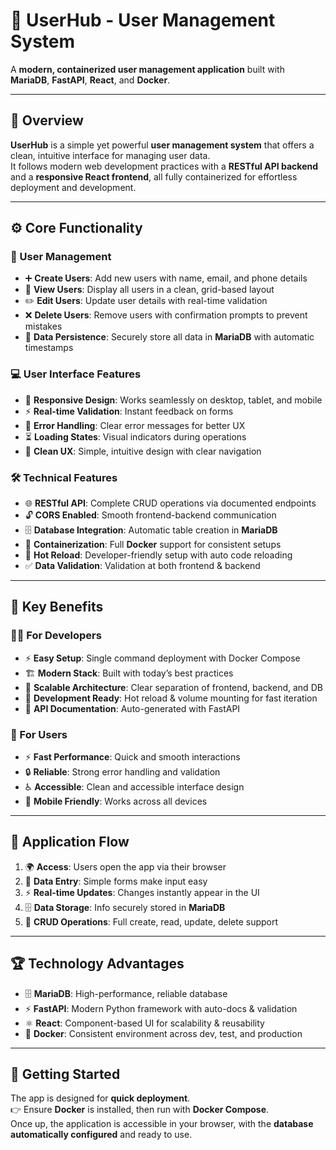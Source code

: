 # 🚀 UserHub - User Management System  

A **modern, containerized user management application** built with **MariaDB**, **FastAPI**, **React**, and **Docker**.  

---

## 🔎 Overview  

**UserHub** is a simple yet powerful **user management system** that offers a clean, intuitive interface for managing user data.  
It follows modern web development practices with a **RESTful API backend** and a **responsive React frontend**, all fully containerized for effortless deployment and development.  

---

## ⚙️ Core Functionality  

### 👤 User Management  
- ➕ **Create Users**: Add new users with name, email, and phone details  
- 👀 **View Users**: Display all users in a clean, grid-based layout  
- ✏️ **Edit Users**: Update user details with real-time validation  
- ❌ **Delete Users**: Remove users with confirmation prompts to prevent mistakes  
- 💾 **Data Persistence**: Securely store all data in **MariaDB** with automatic timestamps  

### 💻 User Interface Features  
- 📱 **Responsive Design**: Works seamlessly on desktop, tablet, and mobile  
- ⚡ **Real-time Validation**: Instant feedback on forms  
- 🚨 **Error Handling**: Clear error messages for better UX  
- ⏳ **Loading States**: Visual indicators during operations  
- 🎨 **Clean UX**: Simple, intuitive design with clear navigation  

### 🛠️ Technical Features  
- 🌐 **RESTful API**: Complete CRUD operations via documented endpoints  
- 🔓 **CORS Enabled**: Smooth frontend-backend communication  
- 🗄️ **Database Integration**: Automatic table creation in **MariaDB**  
- 🐳 **Containerization**: Full **Docker** support for consistent setups  
- 🔄 **Hot Reload**: Developer-friendly setup with auto code reloading  
- ✅ **Data Validation**: Validation at both frontend & backend  

---

## 🌟 Key Benefits  

### 👨‍💻 For Developers  
- ⚡ **Easy Setup**: Single command deployment with Docker Compose  
- 🏗️ **Modern Stack**: Built with today’s best practices  
- 📐 **Scalable Architecture**: Clear separation of frontend, backend, and DB  
- 🔧 **Development Ready**: Hot reload & volume mounting for fast iteration  
- 📖 **API Documentation**: Auto-generated with FastAPI  

### 🙋 For Users  
- ⚡ **Fast Performance**: Quick and smooth interactions  
- 🔒 **Reliable**: Strong error handling and validation  
- ♿ **Accessible**: Clean and accessible interface design  
- 📱 **Mobile Friendly**: Works across all devices  

---

## 🔄 Application Flow  

1. 🌍 **Access**: Users open the app via their browser  
2. 📝 **Data Entry**: Simple forms make input easy  
3. ⚡ **Real-time Updates**: Changes instantly appear in the UI  
4. 🗄️ **Data Storage**: Info securely stored in **MariaDB**  
5. 🔧 **CRUD Operations**: Full create, read, update, delete support  

---

## 🏆 Technology Advantages  

- 🗄️ **MariaDB**: High-performance, reliable database  
- ⚡ **FastAPI**: Modern Python framework with auto-docs & validation  
- ⚛️ **React**: Component-based UI for scalability & reusability  
- 🐳 **Docker**: Consistent environment across dev, test, and production  

---

## 🚀 Getting Started  

The app is designed for **quick deployment**.  
👉 Ensure **Docker** is installed, then run with **Docker Compose**.  
Once up, the application is accessible in your browser, with the **database automatically configured** and ready to use.
